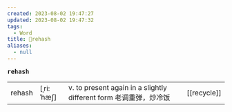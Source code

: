 ```yaml
---
created: 2023-08-02 19:47:27
updated: 2023-08-02 19:47:32
tags:
  - Word
title: 📖rehash
aliases:
  - null
---
```


<pre><strong>rehash</strong></pre>
|   |   |   |   |
|---|---|---|---|
|rehash|[ˌri:ˈhæʃ]|v. to present again in a slightly different form ⽼调重弹，炒冷饭|[[recycle]]|